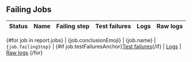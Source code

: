 ## Failing Jobs

| Status  | Name | Failing step | Test failures | Logs | Raw logs |
| :----:  | ------  | ------  | :----:  | :----:  | :----:  |
{#for job in report.jobs}
| {job.conclusionEmoji} | {job.name} | `{job.failingStep}` | {#if job.testFailuresAnchor}[Test failures](#user-content-{job.testFailuresAnchor}){/if} | [Logs]({job.url}) | [Raw logs]({job.rawLogsUrl})
{/for}